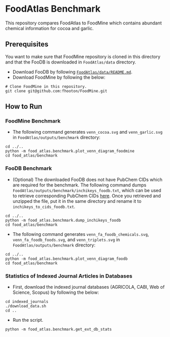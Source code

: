 # FoodAtlas Benchmark

This repository compares FoodAtlas to FoodMine which contains abundant chemical information for cocoa and garlic.

## Prerequisites

You want to make sure that FoodMine repository is cloned in this directory and that the FooDB is downloaded in `FoodAtlas/data` directory.
- Download FooDB by following [`FoodAtlas/data/README.md`](../../data/README.md).
- Download FoodMine by following the below:
```console
# Clone FoodMine in this repository.
git clone git@github.com:fhooton/FoodMine.git
```

## How to Run

### FoodMine Benchmark

- The following command generates `venn_cocoa.svg` and `venn_garlic.svg` in `FoodAtlas/outputs/benchmark` directory:
```console
cd ../..
python -m food_atlas.benchmark.plot_venn_diagram_foodmine
cd food_atlas/benchmark
```

### FooDB Benchmark

- (Optional) The downloaded FooDB does not have PubChem CIDs which are required for the benchmark. The following command dumps `FoodAtlas/outputs/benchmark/inchikeys_foodb.txt`, which can be used to retrieve corresponding PubChem CIDs [here](https://pubchem.ncbi.nlm.nih.gov/idexchange/idexchange.cgi). Once you retrieved and unzipped the file, put it in the same directory and rename it to `inchikeys_to_cids_foodb.txt`.
```console
cd ../..
python -m food_atlas.benchmark.dump_inchikeys_foodb
cd food_atlas/benchmark
```

- The following command generates `venn_fa_foodb_chemicals.svg`, `venn_fa_foodb_foods.svg`, and `venn_triplets.svg` in `FoodAtlas/outputs/benchmark` directory:
```console
cd ../..
python -m food_atlas.benchmark.plot_venn_diagram_foodb
cd food_atlas/benchmark
```

### Statistics of Indexed Journal Articles in Databases

- First, download the indexed journal databases (AGRICOLA, CABI, Web of Science, Scopus) by following the below:
```console
cd indexed_journals
./download_data.sh
cd ..
```

- Run the script.
```console
python -m food_atlas.benchmark.get_ext_db_stats
```

